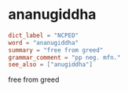 # ananugiddha

``` toml
dict_label = "NCPED"
word = "ananugiddha"
summary = "free from greed"
grammar_comment = "pp neg. mfn."
see_also = ["anugiddha"]
```

free from greed

